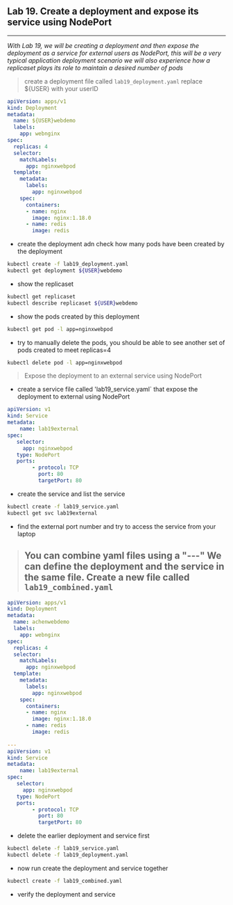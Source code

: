 ## Lab 19. Create a deployment and expose its service using NodePort
___

_With Lab 19, we will be creating a deployment and then expose the deployment as a service for external users as NodePort, this will be a very typical application deployment scenario_
_we will also experience how a replicaset plays its role to maintain a desired number of pods_

> create a deployment file called `lab19_deployment.yaml` replace ${USER} with your userID

```yaml
apiVersion: apps/v1
kind: Deployment
metadata:
  name: ${USER}webdemo
  labels:
    app: webnginx
spec:
  replicas: 4
  selector:
    matchLabels:
      app: nginxwebpod
  template:
    metadata:
      labels:
        app: nginxwebpod
    spec:
      containers:
      - name: nginx
        image: nginx:1.18.0
      - name: redis
        image: redis
```

* create the deployment adn check how many pods have been created by the deployment

```bash
kubectl create -f lab19_deployment.yaml
kubectl get deployment ${USER}webdemo
```

* show the replicaset 

```bash
kubectl get replicaset 
kubectl describe replicaset ${USER}webdemo
```
* show the pods created by this deployment

```bash
kubectl get pod -l app=nginxwebpod
```
* try to manually delete the pods, you should be able to see another set of pods created to meet replicas=4

```bash
kubectl delete pod -l app=nginxwebpod
```

> Expose the deployment to an external service using NodePort

* create a service file called 'lab19_service.yaml` that expose the deployment to external using NodePort

```yaml
apiVersion: v1 
kind: Service 
metadata: 
    name: lab19external 
spec: 
   selector: 
     app: nginxwebpod 
   type: NodePort
   ports: 
        - protocol: TCP 
          port: 80 
          targetPort: 80
```

* create the service and list the service

```bash
kubectl create -f lab19_service.yaml
kubectl get svc lab19external
```

* find the external port number and try to access the service from your laptop

> ## You can combine yaml files using a "---"  We can define the deployment and the service in the same file.  Create a new file called `lab19_combined.yaml`

```yaml
apiVersion: apps/v1
kind: Deployment
metadata:
  name: achenwebdemo
  labels:
    app: webnginx
spec:
  replicas: 4
  selector:
    matchLabels:
      app: nginxwebpod
  template:
    metadata:
      labels:
        app: nginxwebpod
    spec:
      containers:
      - name: nginx
        image: nginx:1.18.0
      - name: redis
        image: redis
        
---
apiVersion: v1 
kind: Service 
metadata: 
    name: lab19external 
spec: 
   selector: 
     app: nginxwebpod 
   type: NodePort
   ports: 
        - protocol: TCP 
          port: 80 
          targetPort: 80
```

* delete the earlier deployment and service first

```bash
kubectl delete -f lab19_service.yaml
kubectl delete -f lab19_deployment.yaml
```
* now run create the deployment and service together

```bash
kubectl create -f lab19_combined.yaml
```
* verify the deployment and service

